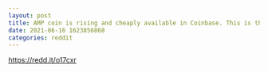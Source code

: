 ```yaml
--- 
layout: post 
title: AMP coin is rising and cheaply available in Coinbase. This is the next rising currency. 
date: 2021-06-16 1623856868 
categories: reddit 
--- 
```

https://redd.it/o17cxr